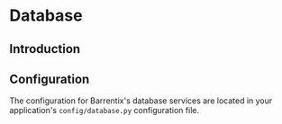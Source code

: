 # Database

## Introduction

## Configuration
The configuration for Barrentix's database services are located in your application's `config/database.py` configuration file.
